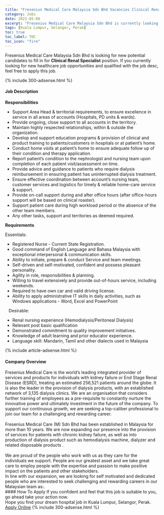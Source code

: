 ```yaml
---
title: "Fresenius Medical Care Malaysia Sdn Bhd Vacancies Clinical Renal Specialist" 
category: Jobs 
date: 2021-05-08 
excerpt: "Fresenius Medical Care Malaysia Sdn Bhd is currently looking for suitable person to fill in the Clinical Renal Specialist which positioned at Kuala Lumpur, Selangor, Perak" 
tags: [Kuala Lumpur, Selangor, Perak] 
toc: true 
toc_label: TOC 
toc_icon: "fire" 
--- 
```


<p>Fresenius Medical Care Malaysia Sdn Bhd is looking for new potential candidates to fill in for <b>Clinical Renal Specialist</b> position. If you currently looking for new healthcare job opportunities and qualified with the job desc, feel free to apply this job.
</p>{% include 300-adsense.html %} 
<div><div><h4>Job Description</h4></div><div><div><span><div><p><strong>Responsibilities</strong></p><ul><li>Support Area Head &amp; territorial requirements, to ensure excellence in service in all areas of accounts (Hospitals, PD units &amp; wards).</li><li>Provide ongoing, close support to all accounts in the territory.</li><li>Maintain highly respected relationships, within &amp; outside the organization.</li><li>Develop and support education programs &amp; provision of clinical and product training to patients/customers in hospitals or at patient&#8217;s home.</li><li>Conduct home visits at patient&#8217;s home to ensure adequate follow up of their condition and therapy application.</li><li>Report patient&#8217;s condition to the nephrologist and nursing team upon completion of each patient visit/assessment on time.</li><li>Provide advice and guidance to patients who require dialysis reimbursement in ensuring patient has uninterrupted dialysis treatment.</li><li>Ensure effective coordination between account&#8217;s nursing team, customer services and logistics for timely &amp; reliable home-care service &amp; support.</li><li>Provide on-call support during and after office hours (after office-hours support will be based on clinical roaster).</li><li>Support patient care during high workload period or the absence of the other team members.</li><li>Any other tasks, support and territories as deemed required.</li></ul><p><strong>Requirements</strong></p><p>Essentials:</p><ul><li>Registered Nurse - Current State Registration.</li><li>Good command of English Language and Bahasa Malaysia with exceptional interpersonal &amp; communication skills.</li><li>Ability to initiate, prepare &amp; conduct Service and team meetings.</li><li>Self-driven and self-motivated, confident and possess pleasant personality.</li><li>Agility in role, responsibilities &amp; planning.</li><li>Willing to travel extensively and provide out-of-hours service, including weekends.</li><li>Required to have own car and valid driving license.</li><li>Ability to apply administrative IT skills in daily activities, such as Windows applications - Word, Excel and PowerPoint</li></ul><p>&#160;&#160;&#160;Desirable:<strong>&#160;&#160;&#160;</strong></p><ul><li>Renal nursing experience (Hemodialysis/Peritoneal Dialysis)</li><li>Relevant post basic qualification</li><li>Demonstrated commitment to quality improvement initiatives.</li><li>Knowledge of adult learning and prior educator experience.</li><li>Language skill: Mandarin, Tamil and other dialects used in Malaysia</li></ul></div></span></div></div></div> 
{% include article-adsense.html %} 
<div><div><h4>Company Overview</h4></div><div><div><span><div><div>
<div>
		Fresenius Medical Care is the world&#8217;s leading integrated provider of services and products for individuals with kidney failure or End Stage Renal Disease (ESRD), treating an estimated 256,521 patients around the globe. It is also the leader in the provision of dialysis products, with an established network of 3,135 dialysis clinics. We are an organisation that considers further training of employees as a pre-requisite to constantly nurture the innovative power and ultimately investment in the future of the company. To support our continuous growth, we are seeking a top-caliber professional to join our team for a challenging and rewarding career.<br>
<br>
		Fresenius Medical Care (M) Sdn Bhd has been established in Malaysia for more than 10 years. We are now expanding our presence into the provision of services for patients with chronic kidney failure, as well as into production of dialysis product such as hemodialysis machine, dialyzer and related disposable products .<br>
<br>
		We are proud of the people who work with us as they care for the individuals we support. People are our greatest asset and we take great care to employ people with the expertise and passion to make positive impact on the patients and other stakeholders.</div>
<div>
		In line with our expansion, we are looking for self motivated and dedicated people who are interested to seek challenging and rewarding careers in our Malaysian team as:.</div>
</div></div></span></div></div></div> 
#### How To Apply 
If you confident and feel that this job is suitable to you, go ahead take your action now. <br/> 
Hope you find your dream hospital job in Kuala Lumpur, Selangor, Perak. <br/> 
<a href="https://www.jobstreet.com.my/en/job/clinical-renal-specialist-4550738?jobId=jobstreet-my-job-4550738" class="btn btn--warning" target="_blank" rel="nofollow noopenner">Apply Online</a> 
{% include 300-adsense.html %} 